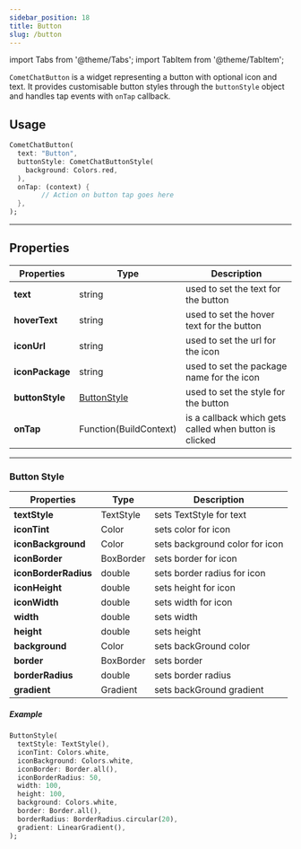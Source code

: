 ```yaml
---
sidebar_position: 18
title: Button
slug: /button
---
```


import Tabs from '@theme/Tabs';
import TabItem from '@theme/TabItem';

`CometChatButton` is a widget representing a button with optional icon and text. It provides customisable button styles through the `buttonStyle` object and handles tap events with `onTap` callback.

## Usage

<Tabs>

<TabItem value="Dart" label="Dart">

```dart
CometChatButton(
  text: "Button",
  buttonStyle: CometChatButtonStyle(
    background: Colors.red,
  ),
  onTap: (context) {
		// Action on button tap goes here
  },
);
```

</TabItem>

</Tabs>

---

## Properties

| Properties | Type | Description | 
| ---- | ---- | ---- | 
| **text** | string | used to set the text for the button | 
| **hoverText** | string | used to set the hover text for the button | 
| **iconUrl** | string | used to set the url for the icon | 
| **iconPackage** | string | used to set the package name for the icon | 
| **buttonStyle** | [ButtonStyle](/ui-kit/flutter/button) | used to set the style for the button | 
| **onTap** | Function(BuildContext) | is a callback which gets called when button is clicked | 

---

### Button Style

| Properties | Type | Description | 
| ---- | ---- | ---- | 
| **textStyle** | TextStyle | sets TextStyle for text | 
| **iconTint** | Color | sets color for icon | 
| **iconBackground** | Color | sets background color for icon | 
| **iconBorder** | BoxBorder | sets border for icon | 
| **iconBorderRadius** | double | sets border radius for icon | 
| **iconHeight** | double | sets height for icon | 
| **iconWidth** | double | sets width for icon | 
| **width** | double | sets width | 
| **height** | double | sets height | 
| **background** | Color | sets backGround color | 
| **border** | BoxBorder | sets border | 
| **borderRadius** | double | sets border radius | 
| **gradient** | Gradient | sets backGround gradient | 

##### Example

<Tabs>

<TabItem value="Dart" label="Dart">

```dart
ButtonStyle(
  textStyle: TextStyle(),
  iconTint: Colors.white,
  iconBackground: Colors.white,
  iconBorder: Border.all(),
  iconBorderRadius: 50,
  width: 100,
  height: 100,
  background: Colors.white,
  border: Border.all(),
  borderRadius: BorderRadius.circular(20),
  gradient: LinearGradient(),
);
```

</TabItem>

</Tabs>


